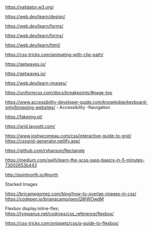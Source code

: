 https://validator.w3.org/

https://web.dev/learn/design/

https://web.dev/learn/forms/ 

https://web.dev/learn/forms/ 


https://web.dev/learn/html/ 

https://css-tricks.com/animating-with-clip-path/

https://getwaves.io/ 

https://getwaves.io/ 

https://web.dev/learn-images/ 

https://uniformcss.com/docs/breakpoints/#page-top 

https://www.accessibility-developer-guide.com/knowledge/keyboard-only/browsing-websites/ - Accessibility -Navigation

https://fakeimg.pl/ 

https://grid.layoutit.com/ 

https://www.joshwcomeau.com/css/interactive-guide-to-grid/ 
https://cssgrid-generator.netlify.app/ 

https://github.com/rxhanson/Rectangle 

https://medium.com/swlh/learn-the-scss-sass-basics-in-5-minutes-73002653b443

http://pointnorth.io/#north 


Stacked Images

https://bricampgomez.com/blog/how-to-overlap-images-in-css/ 
https://codepen.io/brianacamp/pen/QWWOwdM


Flexbox
display:inline-flex;
https://tympanus.net/codrops/css_reference/flexbox/

https://css-tricks.com/snippets/css/a-guide-to-flexbox/
